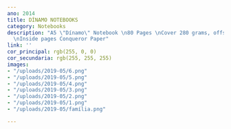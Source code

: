 ```yaml
---
ano: 2014
title: DÍNAMO NOTEBOOKS
category: Notebooks
description: "A5 \"Dínamo\" Notebook \n80 Pages \nCover 280 grams, offset printing
  \nInside pages Conqueror Paper"
link: ''
cor_principal: rgb(255, 0, 0)
cor_secundaria: rgb(255, 255, 255)
images:
- "/uploads/2019-05/6.png"
- "/uploads/2019-05/5.png"
- "/uploads/2019-05/4.png"
- "/uploads/2019-05/3.png"
- "/uploads/2019-05/2.png"
- "/uploads/2019-05/1.png"
- "/uploads/2019-05/família.png"

---
```

